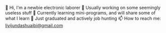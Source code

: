 
👋 Hi, I'm a newbie electronic laborer
👀 Usually working on some seemingly useless stuff
🌱 Currently learning mini-programs, and will share some of what I learn
💞️ Just graduated and actively job hunting
📫 How to reach me: liyijundashuaibi@gmail.com

<!---
gyr5098/gyr5098 is a ✨ special ✨ repository because its `README.md` (this file) appears on your GitHub profile.
You can click the Preview link to take a look at your changes.
--->

